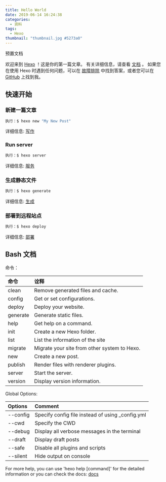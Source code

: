 ```yaml
---
title: Hello World
date: 2019-06-14 16:24:38
categories:
  - 资料
tags:
  - Hexo
thumbnail: "thumbnail.jpg #5273a0"
---
```


预置文档

<!-- more -->

欢迎来到 [Hexo](https://hexo.io/) ！这是你的第一篇文章。 有关详细信息，请查看 [文档](https://hexo.io/docs/) 。 如果您在使用 Hexo 时遇到任何问题，可以在 [故障排除](https://hexo.io/docs/troubleshooting.html) 中找到答案，或者您可以在 [GitHub](https://github.com/hexojs/hexo/issues) 上找到我。

## 快速开始

### 新建一篇文章

```bash
执行：$ hexo new "My New Post"
```

详细信息: [写作](https://hexo.io/docs/writing.html)

### Run server

```bash
执行：$ hexo server
```

详细信息: [服务](https://hexo.io/docs/server.html)

### 生成静态文件

```bash
执行：$ hexo generate
```

详细信息: [生成](https://hexo.io/docs/generating.html)

### 部署到远程站点

```bash
执行：$ hexo deploy
```

详细信息: [部署](https://hexo.io/docs/deployment.html)

## Bash 文档

命令：

| **命令** | **诠释**                                     |
| :------- | :------------------------------------------- |
| clean    | Remove generated files and cache.            |
| config   | Get or set configurations.                   |
| deploy   | Deploy your website.                         |
| generate | Generate static files.                       |
| help     | Get help on a command.                       |
| init     | Create a new Hexo folder.                    |
| list     | List the information of the site             |
| migrate  | Migrate your site from other system to Hexo. |
| new      | Create a new post.                           |
| publish  | Render files with renderer plugins.          |
| server   | Start the server.                            |
| version  | Display version information.                 |

Global Options:

| **Options** | **Comment**                                       |
| :---------- | :------------------------------------------------ |
| --config    | Specify config file instead of using \_config.yml |
| --cwd       | Specify the CWD                                   |
| --debug     | Display all verbose messages in the terminal      |
| --draft     | Display draft posts                               |
| --safe      | Disable all plugins and scripts                   |
| --silent    | Hide output on console                            |

For more help, you can use 'hexo help [command]' for the detailed information
or you can check the docs: [docs](http://hexo.io/docs/)

